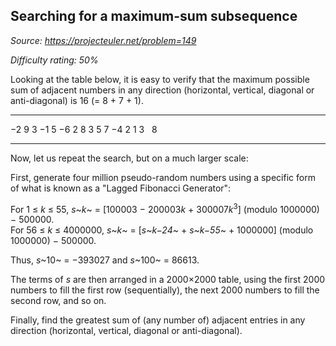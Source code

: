 Searching for a maximum-sum subsequence
---------------------------------------

*Source: https://projecteuler.net/problem=149*


*Difficulty rating: 50%*

Looking at the table below, it is easy to verify that the maximum
possible sum of adjacent numbers in any direction (horizontal, vertical,
diagonal or anti-diagonal) is 16 (= 8 + 7 + 1).

  ------------------ ------------------ ------------------ ------------------
  −2                 9                  3                  −1
  5                  −6                 2                  8
  3                  5                  7                  −4
  2                  1                  3                    8
  ------------------ ------------------ ------------------ ------------------

Now, let us repeat the search, but on a much larger scale:

First, generate four million pseudo-random numbers using a specific form
of what is known as a "Lagged Fibonacci Generator":

For 1 ≤ *k* ≤ 55, *s*~*k*~ = [100003 − 200003*k* + 300007*k*<sup>3</sup>] (modulo
1000000) − 500000.\
 For 56 ≤ *k* ≤ 4000000, *s*~*k*~ = [*s*~*k−24*~ + *s*~*k−55*~ +
1000000] (modulo 1000000) − 500000.

Thus, *s*~10~ = −393027 and *s*~100~ = 86613.

The terms of *s* are then arranged in a 2000×2000 table, using the first
2000 numbers to fill the first row (sequentially), the next 2000 numbers
to fill the second row, and so on.

Finally, find the greatest sum of (any number of) adjacent entries in
any direction (horizontal, vertical, diagonal or anti-diagonal).

